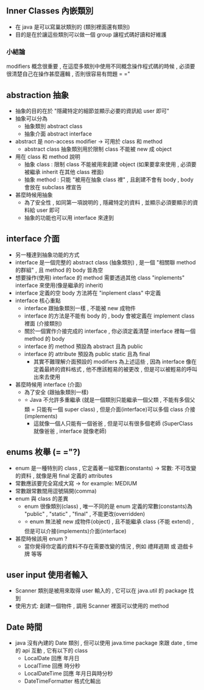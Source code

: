 ## Inner Classes 內嵌類別
- 在 java 是可以寫巢狀類別的 (類別裡面還有類別)
- 目的是在於讓這些類別可以做一個 group 讓程式碼好讀和好維護

### 小結論
modifiers 概念很重要 , 在這麼多類別中使用不同概念操作程式碼的時候 , 必須要很清楚自己在操作甚麼邏輯 , 否則很容易有問題 = ="

## abstraction 抽象
- 抽象的目的在於 "隱藏特定的細節並顯示必要的資訊給 user 即可"
- 抽象可以分為
  - 抽象類別 abstract class
  - 抽象介面 abstract interface
- abstract 是 non-access modifier -> 可用於 class 和 method
  - abstract class 抽象類別用於限制 class 不能被 new 成 object
- 用在 class 和 method 說明
  - 抽象 class : 限制 class 不能被用來創建 object (如果要拿來使用 , 必須要被繼承 inherit 在其他 class 裡面)
  - 抽象 method : 只能 "被用在抽象 class 裡" , 且創建不會有 body , body 會放在 subclass 裡宣告 
- 甚麼時候用抽象
  - 為了安全性 , 如同第一項說明的 , 隱藏特定的資料 , 並顯示必須要顯示的資料給 user 即可
  - 抽象的功能也可以用 interface 來達到

## interface 介面
- 另一種達到抽象功能的方式
- interface 是一個完整的 abstract class (抽象類別) , 是一個 "相關聯 method 的群組"  , 且 method 的 body 皆為空
- 想要操作(使用) interface 的 method 需要透過其他 class "inplements" interface 來使用(像是繼承的 inherit)
- interface 定義的空 body 方法將在 "inplement class" 中定義
- interface 核心重點
  - interface 跟抽象類別一樣 , 不能被 new 成物件
  - interface 的方法是不能有 body 的 , body 會被定義在 implement class 裡面 (介接類別)
  - 關於一個實作介接完成的 interface , 你必須定義清楚 interface 裡每一個 method 的 body
  - interface 的 method 預設為 abstract 且為 public
  - interface 的 attribute 預設為 public static 且為 final
    - 其實不難理解介面預設的 modifiers 為上述這些 , 因為 interface 像在定義最終的資料格式 , 他不應該輕易的被更改 , 但是可以被輕易的呼叫出來去使用 
- 甚麼時候用 interface (介面)
  - 為了安全 (跟抽象類別一樣)
  - :star: Java 不允許多重繼承 (就是一個類別只能繼承一個父類 , 不能有多個父類 = 只能有一個 super class) , 但是介面(interface)可以多個 class 介接(implements)
    - 這就像一個人只能有一個爸爸 , 但是可以有很多個老師 (SuperClass 就像爸爸 , interface 就像老師)

## enums 枚舉 (= ="?)
- enum 是一種特別的 class , 它定義著一組常數(constants) -> 常數: 不可改變的資料 , 就像是用 final 定義的 attributes
- 常數應該要完全寫成大寫 -> for example: MEDIUM
- 常數跟常數間用逗號隔開(comma)
- enum 與 class 的差異
  - enum 很像類別(class) , 唯一不同的是 enum 定義的常數(constants)為 "public" , "static" , "final" , 不能更改(overridden)
  - :star: enum 無法被 new 成物件(object) , 且不能繼承 class (不能 extend)  , 但是可以介接(implements)介面(interface)
- 甚麼時候該用 enum ?
  - 當你覺得你定義的資料不存在需要改變的情況 , 例如 禮拜週期 或 遊戲卡牌 等等

## user input 使用者輸入
- Scanner 類別是被用來取得 user 輸入的 , 它可以在 java.util 的 package 找到
- 使用方式: 創建一個物件 , 調用 Scanner 裡面可以使用的 method

## Date 時間
- java 沒有內建的 Date 類別 , 但可以使用 java.time package 來跟 date , time 的 api 互動 , 它有以下的 class
  - LocalDate 回應 年月日
  - LocalTime 回應 時分秒
  - LocalDateTime 回應 年月日與時分秒
  - DateTimeFormatter 格式化輸出